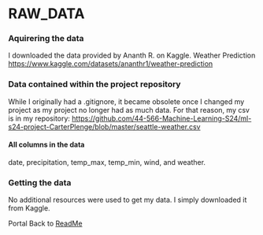 # RAW_DATA
### Aquirering the data
I downloaded the data provided by Ananth R. on Kaggle. Weather Prediction
https://www.kaggle.com/datasets/ananthr1/weather-prediction

### Data contained within the project repository
While I originally had a .gitignore, it became obsolete once I changed my project as my project no longer had as much data. For that reason, my csv is in my repository: https://github.com/44-566-Machine-Learning-S24/ml-s24-project-CarterPlenge/blob/master/seattle-weather.csv
#### All columns in the data
date, precipitation, temp_max, temp_min, wind, and weather. 

### Getting the data
No additional resources were used to get my data. I simply downloaded it from Kaggle. 

Portal Back to [ReadMe](https://github.com/44-566-Machine-Learning-S24/ml-s24-project-CarterPlenge#raw_data)
